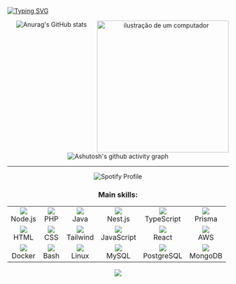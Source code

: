[![Typing SVG](https://readme-typing-svg.herokuapp.com/?color=8a2be2&size=35&center=true&vCenter=true&width=1000&lines=Hello,+my+name+is+Jonathan+Laco!;I%27m+24+years+old)](https://git.io/typing-svg)

<div align="center">

![Anurag's GitHub stats](https://github-readme-stats.vercel.app/api?username=jonathan-laco&show_icons=true&theme=radical&bg_color=00000000) 
<img src="https://raw.githubusercontent.com/MicaelliMedeiros/micaellimedeiros/master/image/computer-illustration.png" alt="ilustração de um computador" min-width="100px" max-width="300px" width="300px" align="right">

![Ashutosh's github activity graph](https://github-readme-activity-graph.vercel.app/graph?username=jonathan-laco&custom_title=Meus%20Gr%C3%A1ficos%20&theme=github-compact)

________________________________________________________________________________

![Spotify Profile](https://spotify-github-profile.kittinanx.com/api/view.svg?uid=31f3marutnwuuun2coxdbt4airra&cover_image=true&theme=novatorem&show_offline=false&background_color=121212&interchange=false&bar_color=8a2be2&bar_color_cover=false)

### Main skills:

<table>
  <tr>
    <td align="center"><img src="https://skillicons.dev/icons?i=nodejs" /><br>Node.js</td>
    <td align="center"><img src="https://skillicons.dev/icons?i=php" /><br>PHP</td>
    <td align="center"><img src="https://skillicons.dev/icons?i=java" /><br>Java</td>
    <td align="center"><img src="https://skillicons.dev/icons?i=nestjs" /><br>Nest.js</td>
    <td align="center"><img src="https://skillicons.dev/icons?i=ts" /><br>TypeScript</td>
    <td align="center"><img src="https://skillicons.dev/icons?i=prisma" /><br>Prisma</td>
  </tr>
  <tr>
    <td align="center"><img src="https://skillicons.dev/icons?i=html" /><br>HTML</td>
    <td align="center"><img src="https://skillicons.dev/icons?i=css" /><br>CSS</td>
    <td align="center"><img src="https://skillicons.dev/icons?i=tailwind" /><br>Tailwind</td>
    <td align="center"><img src="https://skillicons.dev/icons?i=js" /><br>JavaScript</td>
    <td align="center"><img src="https://skillicons.dev/icons?i=react" /><br>React</td>
    <td align="center"><img src="https://skillicons.dev/icons?i=aws" /><br>AWS</td>
  </tr>
  <tr>
    <td align="center"><img src="https://skillicons.dev/icons?i=docker" /><br>Docker</td>
    <td align="center"><img src="https://skillicons.dev/icons?i=bash" /><br>Bash</td>
    <td align="center"><img src="https://skillicons.dev/icons?i=linux" /><br>Linux</td>
    <td align="center"><img src="https://skillicons.dev/icons?i=mysql" /><br>MySQL</td>
    <td align="center"><img src="https://skillicons.dev/icons?i=postgres" /><br>PostgreSQL</td>
    <td align="center"><img src="https://skillicons.dev/icons?i=mongodb" /><br>MongoDB</td>
  </tr>
</table>

<img src="https://komarev.com/ghpvc/?username=jonathan-laco&label=Profile%20views&color=18bf71&style=plastic"> </p>
</div>
